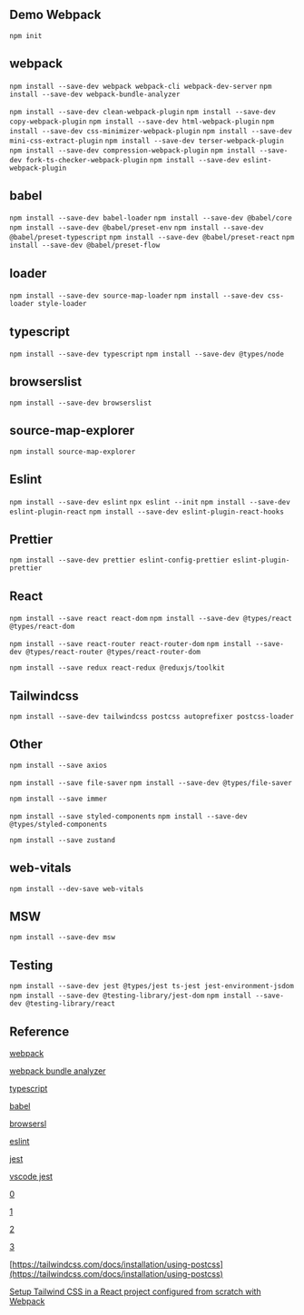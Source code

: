 ## Demo Webpack

`npm init`

## webpack 

`npm install --save-dev webpack webpack-cli webpack-dev-server`
`npm install --save-dev webpack-bundle-analyzer`

`npm install --save-dev clean-webpack-plugin`
`npm install --save-dev copy-webpack-plugin`
`npm install --save-dev html-webpack-plugin`
`npm install --save-dev css-minimizer-webpack-plugin`
`npm install --save-dev mini-css-extract-plugin`
`npm install --save-dev terser-webpack-plugin`
`npm install --save-dev compression-webpack-plugin`
`npm install --save-dev fork-ts-checker-webpack-plugin`
`npm install --save-dev eslint-webpack-plugin`

## babel

`npm install --save-dev babel-loader`
`npm install --save-dev @babel/core`
`npm install --save-dev @babel/preset-env`
`npm install --save-dev @babel/preset-typescript`
`npm install --save-dev @babel/preset-react`
`npm install --save-dev @babel/preset-flow`

## loader

`npm install --save-dev source-map-loader`
`npm install --save-dev css-loader style-loader`

## typescript

`npm install --save-dev typescript`
`npm install --save-dev @types/node`

## browserslist

`npm install --save-dev browserslist`

## source-map-explorer

`npm install source-map-explorer`

## Eslint

`npm install --save-dev eslint`
`npx eslint --init`
`npm install --save-dev eslint-plugin-react`
`npm install --save-dev eslint-plugin-react-hooks`

## Prettier

`npm install --save-dev prettier eslint-config-prettier eslint-plugin-prettier`

## React

`npm install --save react react-dom`
`npm install --save-dev @types/react @types/react-dom`

`npm install --save react-router react-router-dom`
`npm install --save-dev @types/react-router @types/react-router-dom`

`npm install --save redux react-redux @reduxjs/toolkit`

## Tailwindcss

`npm install --save-dev tailwindcss postcss autoprefixer postcss-loader`

## Other

`npm install --save axios`

`npm install --save file-saver`
`npm install --save-dev @types/file-saver`

`npm install --save immer`

`npm install --save styled-components`
`npm install --save-dev @types/styled-components`

`npm install --save zustand`

## web-vitals

`npm install --dev-save web-vitals`

## MSW

`npm install --save-dev msw`

## Testing

`npm install --save-dev jest @types/jest ts-jest jest-environment-jsdom`
`npm install --save-dev @testing-library/jest-dom`
`npm install --save-dev @testing-library/react`

## Reference

[webpack](https://webpack.js.org/)

[webpack bundle analyzer](https://github.com/webpack-contrib/webpack-bundle-analyzer)

[typescript](https://www.typescriptlang.org/)

[babel](https://babeljs.io/)

[browsersl](https://browsersl.ist/)

[eslint](https://eslint.org/)

[jest](https://jestjs.io/)

[vscode jest](https://marketplace.visualstudio.com/items?itemName=Orta.vscode-jest)

[0](https://juejin.cn/post/7129747165794009101)

[1](https://chorer.github.io/2021/09/05/F-%E4%B8%87%E5%AD%97%E6%A2%B3%E7%90%86%20%20Webpack%20%E5%B8%B8%E7%94%A8%E9%85%8D%E7%BD%AE%E5%92%8C%E4%BC%98%E5%8C%96%E6%96%B9%E6%A1%88/)

[2](https://icodex.me/docs/engineer/guides)

[3](https://ithelp.ithome.com.tw/users/20107789/ironman/3332)

[https://tailwindcss.com/docs/installation/using-postcss](https://tailwindcss.com/docs/installation/using-postcss)

[Setup Tailwind CSS in a React project configured from scratch with Webpack](https://dev.to/ivadyhabimana/setup-tailwind-css-in-a-react-project-configured-from-scratch-a-step-by-step-guide-2jc8)
